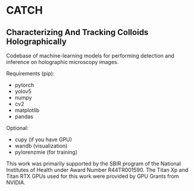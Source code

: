 # CATCH
## Characterizing And Tracking Colloids Holographically

Codebase of machine-learning models for performing detection and inference on holographic microscopy images.

Requirements (pip):
- pytorch
- yolov5
- numpy
- cv2
- matplotlib
- pandas


Optional:
- cupy (if you have GPU)
- wandb (visualization)
- pylorenzmie (for training)


This work was primarily supported by the SBIR program of the National
Institutes of Health under Award Number R44TR001590.
The Titan Xp and Titan RTX GPUs used for this work were provided by GPU Grants from NVIDIA.
